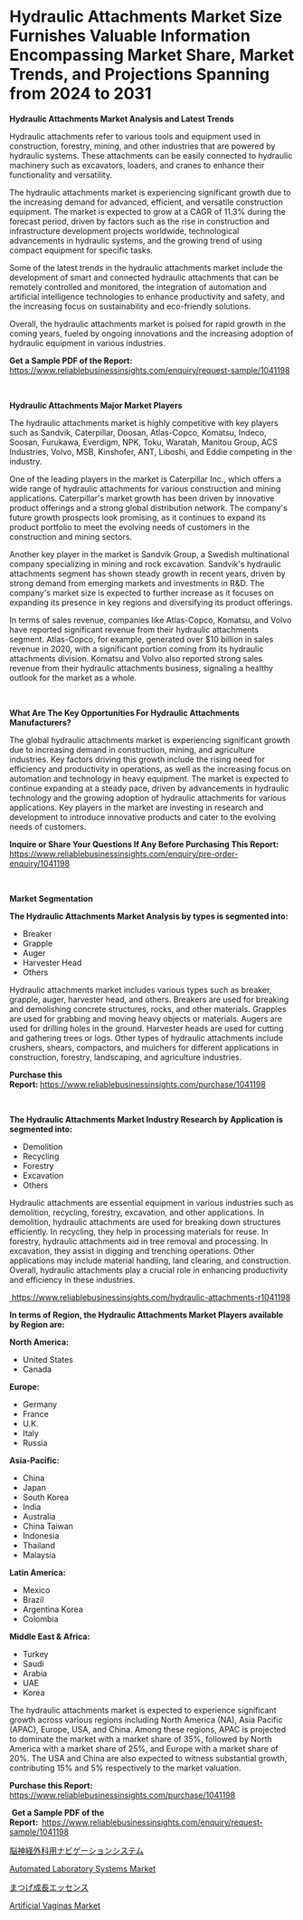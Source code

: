 <p><h1>Hydraulic Attachments Market Size Furnishes Valuable Information Encompassing Market Share, Market Trends, and Projections Spanning from 2024 to 2031</h1></p><p><strong>Hydraulic Attachments Market Analysis and Latest Trends</strong></p>
<p><p>Hydraulic attachments refer to various tools and equipment used in construction, forestry, mining, and other industries that are powered by hydraulic systems. These attachments can be easily connected to hydraulic machinery such as excavators, loaders, and cranes to enhance their functionality and versatility.</p><p>The hydraulic attachments market is experiencing significant growth due to the increasing demand for advanced, efficient, and versatile construction equipment. The market is expected to grow at a CAGR of 11.3% during the forecast period, driven by factors such as the rise in construction and infrastructure development projects worldwide, technological advancements in hydraulic systems, and the growing trend of using compact equipment for specific tasks.</p><p>Some of the latest trends in the hydraulic attachments market include the development of smart and connected hydraulic attachments that can be remotely controlled and monitored, the integration of automation and artificial intelligence technologies to enhance productivity and safety, and the increasing focus on sustainability and eco-friendly solutions.</p><p>Overall, the hydraulic attachments market is poised for rapid growth in the coming years, fueled by ongoing innovations and the increasing adoption of hydraulic equipment in various industries.</p></p>
<p><strong>Get a Sample PDF of the Report:&nbsp;</strong> <a href="https://www.reliablebusinessinsights.com/enquiry/request-sample/1041198">https://www.reliablebusinessinsights.com/enquiry/request-sample/1041198</a></p>
<p>&nbsp;</p>
<p><strong>Hydraulic Attachments Major Market Players</strong></p>
<p><p>The hydraulic attachments market is highly competitive with key players such as Sandvik, Caterpillar, Doosan, Atlas-Copco, Komatsu, Indeco, Soosan, Furukawa, Everdigm, NPK, Toku, Waratah, Manitou Group, ACS Industries, Volvo, MSB, Kinshofer, ANT, Liboshi, and Eddie competing in the industry.</p><p>One of the leading players in the market is Caterpillar Inc., which offers a wide range of hydraulic attachments for various construction and mining applications. Caterpillar's market growth has been driven by innovative product offerings and a strong global distribution network. The company's future growth prospects look promising, as it continues to expand its product portfolio to meet the evolving needs of customers in the construction and mining sectors.</p><p>Another key player in the market is Sandvik Group, a Swedish multinational company specializing in mining and rock excavation. Sandvik's hydraulic attachments segment has shown steady growth in recent years, driven by strong demand from emerging markets and investments in R&D. The company's market size is expected to further increase as it focuses on expanding its presence in key regions and diversifying its product offerings.</p><p>In terms of sales revenue, companies like Atlas-Copco, Komatsu, and Volvo have reported significant revenue from their hydraulic attachments segment. Atlas-Copco, for example, generated over $10 billion in sales revenue in 2020, with a significant portion coming from its hydraulic attachments division. Komatsu and Volvo also reported strong sales revenue from their hydraulic attachments business, signaling a healthy outlook for the market as a whole.</p></p>
<p>&nbsp;</p>
<p><strong>What Are The Key Opportunities For Hydraulic Attachments Manufacturers?</strong></p>
<p><p>The global hydraulic attachments market is experiencing significant growth due to increasing demand in construction, mining, and agriculture industries. Key factors driving this growth include the rising need for efficiency and productivity in operations, as well as the increasing focus on automation and technology in heavy equipment. The market is expected to continue expanding at a steady pace, driven by advancements in hydraulic technology and the growing adoption of hydraulic attachments for various applications. Key players in the market are investing in research and development to introduce innovative products and cater to the evolving needs of customers.</p></p>
<p><strong>Inquire or Share Your Questions If Any Before Purchasing This Report:</strong> <a href="https://www.reliablebusinessinsights.com/enquiry/pre-order-enquiry/1041198">https://www.reliablebusinessinsights.com/enquiry/pre-order-enquiry/1041198</a></p>
<p>&nbsp;</p>
<p><strong>Market Segmentation</strong></p>
<p><strong>The Hydraulic Attachments Market Analysis by types is segmented into:</strong></p>
<p><ul><li>Breaker</li><li>Grapple</li><li>Auger</li><li>Harvester Head</li><li>Others</li></ul></p>
<p><p>Hydraulic attachments market includes various types such as breaker, grapple, auger, harvester head, and others. Breakers are used for breaking and demolishing concrete structures, rocks, and other materials. Grapples are used for grabbing and moving heavy objects or materials. Augers are used for drilling holes in the ground. Harvester heads are used for cutting and gathering trees or logs. Other types of hydraulic attachments include crushers, shears, compactors, and mulchers for different applications in construction, forestry, landscaping, and agriculture industries.</p></p>
<p><strong>Purchase this Report:&nbsp;</strong><a href="https://www.reliablebusinessinsights.com/purchase/1041198">https://www.reliablebusinessinsights.com/purchase/1041198</a></p>
<p>&nbsp;</p>
<p><strong>The Hydraulic Attachments Market Industry Research by Application is segmented into:</strong></p>
<p><ul><li>Demolition</li><li>Recycling</li><li>Forestry</li><li>Excavation</li><li>Others</li></ul></p>
<p><p>Hydraulic attachments are essential equipment in various industries such as demolition, recycling, forestry, excavation, and other applications. In demolition, hydraulic attachments are used for breaking down structures efficiently. In recycling, they help in processing materials for reuse. In forestry, hydraulic attachments aid in tree removal and processing. In excavation, they assist in digging and trenching operations. Other applications may include material handling, land clearing, and construction. Overall, hydraulic attachments play a crucial role in enhancing productivity and efficiency in these industries.</p></p>
<p><a href="https://www.reliablebusinessinsights.com/hydraulic-attachments-r1041198">&nbsp;https://www.reliablebusinessinsights.com/hydraulic-attachments-r1041198</a></p>
<p><strong>In terms of Region, the Hydraulic Attachments Market Players available by Region are:</strong></p>
<p>
    <p> <strong> North America: </strong>
        <ul>
            <li>United States</li>
            <li>Canada</li>
        </ul>
        </p> 
    <p> <strong> Europe: </strong>
        <ul>
            <li>Germany</li>
            <li>France</li>
            <li>U.K.</li>
            <li>Italy</li>
            <li>Russia</li>
        </ul>
        </p> 
    <p> <strong> Asia-Pacific: </strong>
        <ul>
            <li>China</li>
            <li>Japan</li>
            <li>South Korea</li>
            <li>India</li>
            <li>Australia</li>
            <li>China Taiwan</li>
            <li>Indonesia</li>
            <li>Thailand</li>
            <li>Malaysia</li>
        </ul>
        </p> 
    <p> <strong> Latin America: </strong>
        <ul>
            <li>Mexico</li>
            <li>Brazil</li>
            <li>Argentina Korea</li>
            <li>Colombia</li>
        </ul>
        </p> 
    <p> <strong> Middle East & Africa: </strong>
        <ul>
            <li>Turkey</li>
            <li>Saudi</li>
            <li>Arabia</li>
            <li>UAE</li>
            <li>Korea</li>
        </ul>
    </p>
    </p>
<p><p>The hydraulic attachments market is expected to experience significant growth across various regions including North America (NA), Asia Pacific (APAC), Europe, USA, and China. Among these regions, APAC is projected to dominate the market with a market share of 35%, followed by North America with a market share of 25%, and Europe with a market share of 20%. The USA and China are also expected to witness substantial growth, contributing 15% and 5% respectively to the market valuation.</p></p>
<p><strong>Purchase this Report: </strong><a href="https://www.reliablebusinessinsights.com/purchase/1041198">https://www.reliablebusinessinsights.com/purchase/1041198</a></p>
<p>&nbsp;<strong>Get a Sample PDF of the Report:&nbsp;&nbsp;</strong><a href="https://www.reliablebusinessinsights.com/enquiry/request-sample/1041198">https://www.reliablebusinessinsights.com/enquiry/request-sample/1041198</a></p>
<p><strong></strong></p>
<p><p><a href="https://github.com/DeonBoer2023/Market-Research-Report-List-2/blob/main/1241235173617.md">脳神経外科用ナビゲーションシステム</a></p><p><a href="https://github.com/singletonthaxterkelliehr2df/Market-Research-Report-List-3/blob/main/automated-laboratory-systems-market.md">Automated Laboratory Systems Market</a></p><p><a href="https://github.com/dawson566/Market-Research-Report-List-2/blob/main/9985485173616.md">まつげ成長エッセンス</a></p><p><a href="https://github.com/kufem1/Market-Research-Report-List-3/blob/main/artificial-vaginas-market.md">Artificial Vaginas Market</a></p></p>